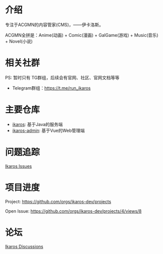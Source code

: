 # 介绍

专注于ACGMN的内容管家(CMS)，——伊卡洛斯。

ACGMN全拼是：Anime(动画) + Comic(漫画) + GalGame(游戏) + Music(音乐) + Novel(小说)


# 相关社群
PS: 暂时只有 TG群组，后续会有官网、社区、官网文档等等
- Telegram群组：https://t.me/run_ikaros

# 主要仓库
- [ikaros](https://github.com/ikaros-dev/ikaros): 基于Java的服务端
- [ikaros-admin](https://github.com/ikaros-dev/ikaros-admin): 基于Vue的Web管理端

# 问题追踪
[Ikaros Issues](https://github.com/ikaros-dev/ikaros/issues)

# 项目进度
Project: https://github.com/orgs/ikaros-dev/projects

Open Issue: https://github.com/orgs/ikaros-dev/projects/4/views/8

# 论坛
[Ikaros Discussions](https://github.com/orgs/ikaros-dev/discussions)
